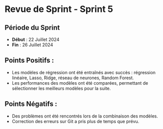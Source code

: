 # Revue de Sprint - Sprint 5

## Période du Sprint

- **Début** : 22 Juillet 2024
- **Fin** : 26 Juillet 2024

## Points Positifs :

- Les modèles de régression ont été entraînés avec succès : régression linéaire, Lasso, Ridge, réseau de neurones, Random Forest.
- Les performances des modèles ont été comparées, permettant de sélectionner les meilleurs modèles pour la suite.

## Points Négatifs :

- Des problèmes ont été rencontrés lors de la combinaison des modèles.
- Correction des erreurs sur Git a pris plus de temps que prévu.
